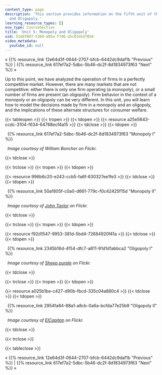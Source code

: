 ```yaml
---
content_type: page
description: 'This section provides information on the fifth unit of the course: Monopoly
  and Oligopoly.'
learning_resource_types: []
ocw_type: CourseSection
title: 'Unit 5: Monopoly and Oligopoly'
uid: 51ebf007-53b9-a85a-f746-a5c03a54785d
video_metadata:
  youtube_id: null
---
```


« {{% resource_link 12e64d3f-0644-2707-bfcb-6442dc9daf1b "Previous" %}} | {{% resource_link 617ef7a2-5dbc-5b46-dc2f-8d1834973f63 "Next" %}} »

Up to this point, we have analyzed the operation of firms in a perfectly competitive market. However, there are many markets that are not competitive: either there is only one firm operating (a monopoly), or a small number of firms are present (an oligopoly). Firm behavior in the context of a monopoly or an oligopoly can be very different. In this unit, you will learn how to model the decisions made by firm in a monopoly and an oligopoly, and the implications of these alternate structures for consumer welfare.

{{< tableopen >}}
{{< tropen >}}
{{< tdopen >}}
{{< resource a25e5643-ccdc-3104-f634-64768ecf4a15 >}}
{{< tdclose >}}
{{< tdopen >}}


  {{% resource_link 617ef7a2-5dbc-5b46-dc2f-8d1834973f63 "Monopoly I" %}}

  _Image courtesy of William Boncher on Flickr._


{{< tdclose >}}

{{< trclose >}}
{{< tropen >}}
{{< tdopen >}}
  
{{< resource 996b6c20-e243-ccb5-fa6f-630327ee1fe3 >}}
{{< tdclose >}}
{{< tdopen >}}


  {{% resource_link 50af805f-c0a0-d661-779c-f0c42425f15d "Monopoly II" %}}

  _Image courtesy of [John Taylor](http://www.flickr.com/photos/jbtaylor/5566452462/in/photostream/) on Flickr._


{{< tdclose >}}

{{< trclose >}}
{{< tropen >}}
{{< tdopen >}}
  
{{< resource f92d1547-9953-381d-5bd4-72684920f41a >}}
{{< tdclose >}}
{{< tdopen >}}


  {{% resource_link 2345b16d-4f54-dfc7-a811-91d1d1abbca2 "Oligopoly I" %}}

  _Image courtesy of [Sheep purple](http://www.flickr.com/photos/sheeppurple/2665016444/) on Flickr._


{{< tdclose >}}

{{< trclose >}}
{{< tropen >}}
{{< tdopen >}}
  
{{< resource a025b1be-c427-d90b-fbcd-335c04a880c4 >}}
{{< tdclose >}}
{{< tdopen >}}


  {{% resource_link 2954fa84-88a1-a8cb-0a6a-bcfda77e25b9 "Oligopoly II" %}}

  _Image courtesy of [ElCapitan](http://www.flickr.com/photos/elcapitan/2388687600/in/photostream/) on Flickr._


{{< tdclose >}}

{{< trclose >}}

{{< tableclose >}}

« {{% resource_link 12e64d3f-0644-2707-bfcb-6442dc9daf1b "Previous" %}} | {{% resource_link 617ef7a2-5dbc-5b46-dc2f-8d1834973f63 "Next" %}} »